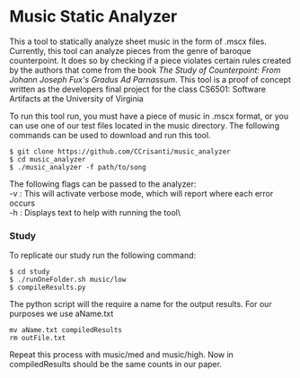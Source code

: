 # Music Static Analyzer

This a tool to statically analyze sheet music in the form of .mscx files. Currently, this tool can analyze pieces from the 
genre of baroque counterpoint. It does so by checking if a piece violates certain rules created by the authors that come 
from the book *The Study of Counterpoint: From Johann Joseph Fux's Gradus Ad Parnassum*. This tool is a proof of concept 
written as the developers final project for the class CS6501: Software Artifacts at the University of Virginia

To run this tool run, you must have a piece of music in .mscx format, or you can use one of our test files located in the 
music directory. The following commands can be used to download and run this tool.

```
$ git clone https://github.com/CCrisanti/music_analyzer  
$ cd music_analyzer  
$ ./music_analyzer -f path/to/song  
```

The following flags can be passed to the analyzer:\
-v : This will activate verbose mode, which will report where each error occurs\
-h : Displays text to help with running the tool\

### Study
To replicate our study run the following command:
```
$ cd study
$ ./runOneFolder.sh music/low
$ compileResults.py
```
The python script will the require a name for the output results. For our purposes we use aName.txt
```
mv aName.txt compiledResults
rm outFile.txt
```
Repeat this process with music/med and music/high. Now in compiledResults should be the same counts in our paper.
